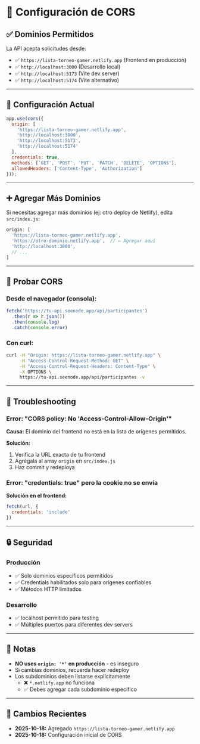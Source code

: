 # 🔐 Configuración de CORS

## ✅ Dominios Permitidos

La API acepta solicitudes desde:

- ✅ `https://lista-torneo-gamer.netlify.app` (Frontend en producción)
- ✅ `http://localhost:3000` (Desarrollo local)
- ✅ `http://localhost:5173` (Vite dev server)
- ✅ `http://localhost:5174` (Vite alternativo)

---

## 🔧 Configuración Actual

```javascript
app.use(cors({
  origin: [
    'https://lista-torneo-gamer.netlify.app',
    'http://localhost:3000',
    'http://localhost:5173',
    'http://localhost:5174'
  ],
  credentials: true,
  methods: ['GET', 'POST', 'PUT', 'PATCH', 'DELETE', 'OPTIONS'],
  allowedHeaders: ['Content-Type', 'Authorization']
}));
```

---

## ➕ Agregar Más Dominios

Si necesitas agregar más dominios (ej: otro deploy de Netlify), edita `src/index.js`:

```javascript
origin: [
  'https://lista-torneo-gamer.netlify.app',
  'https://otro-dominio.netlify.app',  // ← Agregar aquí
  'http://localhost:3000',
  // ...
]
```

---

## 🧪 Probar CORS

### Desde el navegador (consola):

```javascript
fetch('https://tu-api.seenode.app/api/participantes')
  .then(r => r.json())
  .then(console.log)
  .catch(console.error)
```

### Con curl:

```bash
curl -H "Origin: https://lista-torneo-gamer.netlify.app" \
     -H "Access-Control-Request-Method: GET" \
     -H "Access-Control-Request-Headers: Content-Type" \
     -X OPTIONS \
     https://tu-api.seenode.app/api/participantes -v
```

---

## 🚨 Troubleshooting

### Error: "CORS policy: No 'Access-Control-Allow-Origin'"

**Causa:** El dominio del frontend no está en la lista de orígenes permitidos.

**Solución:**
1. Verifica la URL exacta de tu frontend
2. Agrégala al array `origin` en `src/index.js`
3. Haz commit y redeploya

### Error: "credentials: true" pero la cookie no se envía

**Solución en el frontend:**
```javascript
fetch(url, {
  credentials: 'include'
})
```

---

## 🔒 Seguridad

### Producción
- ✅ Solo dominios específicos permitidos
- ✅ Credentials habilitados solo para orígenes confiables
- ✅ Métodos HTTP limitados

### Desarrollo
- ✅ localhost permitido para testing
- ✅ Múltiples puertos para diferentes dev servers

---

## 📝 Notas

- **NO uses `origin: '*'` en producción** - es inseguro
- Si cambias dominios, recuerda hacer redeploy
- Los subdominios deben listarse explícitamente
  - ❌ `*.netlify.app` no funciona
  - ✅ Debes agregar cada subdominio específico

---

## 🔄 Cambios Recientes

- **2025-10-18:** Agregado `https://lista-torneo-gamer.netlify.app`
- **2025-10-18:** Configuración inicial de CORS
